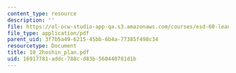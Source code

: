 ```yaml
---
content_type: resource
description: ''
file: https://ol-ocw-studio-app-qa.s3.amazonaws.com/courses/esd-60-lean-six-sigma-processes-summer-2004/16917781addc788cd83b560440781d1b_10_2hoshin_plan.pdf
file_type: application/pdf
parent_uid: 3f7b5a49-6215-45bb-6b4a-77385f498c34
resourcetype: Document
title: 10_2hoshin_plan.pdf
uid: 16917781-addc-788c-d83b-560440781d1b
---
```

